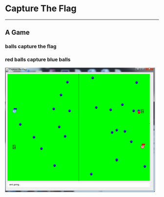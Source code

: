# Capture The Flag
---
## A Game
### balls capture the flag
### red balls capture blue balls
![pic](./src/CaptureTheFlag.png)